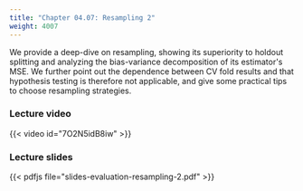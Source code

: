 ```yaml
---
title: "Chapter 04.07: Resampling 2"
weight: 4007
---
```


We provide a deep-dive on resampling, showing its superiority to holdout 
splitting and analyzing the bias-variance decomposition of its estimator's MSE.
We further point out the dependence between CV fold results and that 
hypothesis testing is therefore not applicable, and give some practical tips 
to choose resampling strategies.

### Lecture video

{{< video id="7O2N5idB8iw" >}}

### Lecture slides

{{< pdfjs file="slides-evaluation-resampling-2.pdf" >}}
